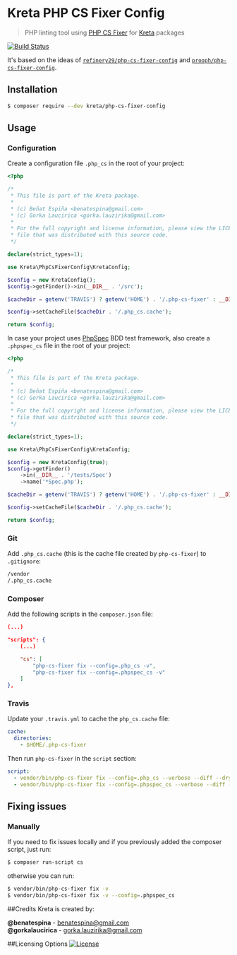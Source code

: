 # Kreta PHP CS Fixer Config
>PHP linting tool using [PHP CS Fixer][2] for [Kreta][1] packages

[![Build Status](https://travis-ci.org/kreta/PhpCSFixerConfig.svg?branch=master)](https://travis-ci.org/kreta/PhpCSFixerConfig)

It's based on the ideas of [`refinery29/php-cs-fixer-config`](https://github.com/refinery29/php-cs-fixer-config/) and
[`prooph/php-cs-fixer-config`](https://github.com/prooph/php-cs-fixer-config).

## Installation
```bash
$ composer require --dev kreta/php-cs-fixer-config
```
  
## Usage
### Configuration
Create a configuration file `.php_cs` in the root of your project:
```php
<?php

/*
 * This file is part of the Kreta package.
 *
 * (c) Beñat Espiña <benatespina@gmail.com>
 * (c) Gorka Laucirica <gorka.lauzirika@gmail.com>
 *
 * For the full copyright and license information, please view the LICENSE
 * file that was distributed with this source code.
 */

declare(strict_types=1);

use Kreta\PhpCsFixerConfig\KretaConfig;

$config = new KretaConfig();
$config->getFinder()->in(__DIR__ . '/src');

$cacheDir = getenv('TRAVIS') ? getenv('HOME') . '/.php-cs-fixer' : __DIR__;

$config->setCacheFile($cacheDir . '/.php_cs.cache');

return $config;
```
In case your project uses [PhpSpec][3] BDD test framework, also create a `.phpspec_cs` file in the root of your project:
```php
<?php

/*
 * This file is part of the Kreta package.
 *
 * (c) Beñat Espiña <benatespina@gmail.com>
 * (c) Gorka Laucirica <gorka.lauzirika@gmail.com>
 *
 * For the full copyright and license information, please view the LICENSE
 * file that was distributed with this source code.
 */

declare(strict_types=1);

use Kreta\PhpCsFixerConfig\KretaConfig;

$config = new KretaConfig(true);
$config->getFinder()
    ->in(__DIR__ . '/tests/Spec')
    ->name('*Spec.php');

$cacheDir = getenv('TRAVIS') ? getenv('HOME') . '/.php-cs-fixer' : __DIR__;

$config->setCacheFile($cacheDir . '/.php_cs.cache');

return $config;
```

### Git
Add `.php_cs.cache` (this is the cache file created by `php-cs-fixer`) to `.gitignore`:
```bash
/vendor
/.php_cs.cache
```

### Composer
Add the following scripts in the `composer.json` file:
```json
(...)

"scripts": {
    (...)

    "cs": [
        "php-cs-fixer fix --config=.php_cs -v",
        "php-cs-fixer fix --config=.phpspec_cs -v"
    ]
},
```

### Travis
Update your `.travis.yml` to cache the `php_cs.cache` file:
```yml
cache:
  directories:
    - $HOME/.php-cs-fixer
```
Then run `php-cs-fixer` in the `script` section:
```yml
script:
  - vendor/bin/php-cs-fixer fix --config=.php_cs --verbose --diff --dry-run
  - vendor/bin/php-cs-fixer fix --config=.phpspec_cs --verbose --diff --dry-run
```

## Fixing issues
### Manually
If you need to fix issues locally and if you previously added the composer script, just run:
```bash
$ composer run-script cs
```
otherwise you can run:
```bash
$ vendor/bin/php-cs-fixer fix -v
$ vendor/bin/php-cs-fixer fix -v --config=.phpspec_cs 
```

##Credits
Kreta is created by:
>
**@benatespina** - [benatespina@gmail.com](mailto:benatespina@gmail.com)<br>
**@gorkalaucirica** - [gorka.lauzirika@gmail.com](mailto:gorka.lauzirika@gmail.com)

##Licensing Options
[![License](https://poser.pugx.org/kreta/kreta/license.svg)](https://github.com/kreta/kreta/blob/master/LICENSE)

[1]: http://kreta.io/
[2]: http://cs.sensiolabs.org/
[3]: http://www.phpspec.net/
